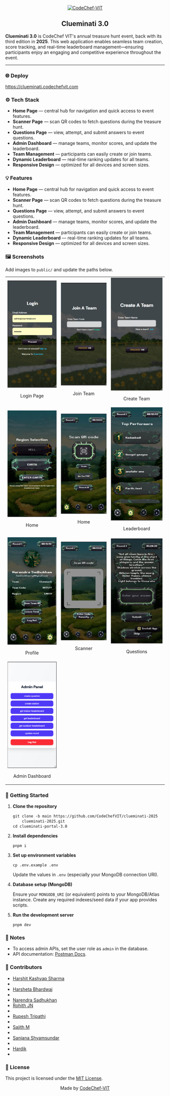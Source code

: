 <p align="center">
  <a href="https://www.codechefvit.com" target="_blank" rel="noreferrer">
    <img src="https://i.ibb.co/4J9LXxS/cclogo.png" width="160" alt="CodeChef-VIT" />
  </a>
</p>

<h2 align="center">Clueminati 3.0</h2>

<p>
  <strong>Clueminati 3.0</strong> is CodeChef VIT's annual treasure hunt event, back with its third edition in <strong>2025</strong>.
  This web application enables seamless team creation, score tracking, and real-time leaderboard management—ensuring participants enjoy an engaging and competitive experience throughout the event.
</p>

<hr/>

<h3>🌐 Deploy</h3>
<p>
  <a href="https://clueminati.codechefvit.com" target="_blank" rel="noreferrer">
    https://clueminati.codechefvit.com
  </a>
</p>

<h3>⚙️ Tech Stack</h3>
<ul>
  <li><strong>Home Page</strong> — central hub for navigation and quick access to event features.</li>
  <li><strong>Scanner Page</strong> — scan QR codes to fetch questions during the treasure hunt.</li>
  <li><strong>Questions Page</strong> — view, attempt, and submit answers to event questions.</li>
  <li><strong>Admin Dashboard</strong> — manage teams, monitor scores, and update the leaderboard.</li>
  <li><strong>Team Management</strong> — participants can easily create or join teams.</li>
  <li><strong>Dynamic Leaderboard</strong> — real-time ranking updates for all teams.</li>
  <li><strong>Responsive Design</strong> — optimized for all devices and screen sizes.</li>
</ul>

<h3>💡 Features</h3>
<ul>
  <li><strong>Home Page</strong> — central hub for navigation and quick access to event features.</li>
  <li><strong>Scanner Page</strong> — scan QR codes to fetch questions during the treasure hunt.</li>
  <li><strong>Questions Page</strong> — view, attempt, and submit answers to event questions.</li>
  <li><strong>Admin Dashboard</strong> — manage teams, monitor scores, and update the leaderboard.</li>
  <li><strong>Team Management</strong> — participants can easily create or join teams.</li>
  <li><strong>Dynamic Leaderboard</strong> — real-time ranking updates for all teams.</li>
  <li><strong>Responsive Design</strong> — optimized for all devices and screen sizes.</li>
</ul>

<h3>🖼 Screenshots</h3>
<p>Add images to <code>public/</code> and update the paths below.</p>
<table>
  <tr>
    <td align="center">
      <img src="public/ss/login-page.png" alt="Login" width="300" />
      <br/><p>Login Page</p>
    </td>
    <td align="center">
      <img src="public/ss/join-team.png" alt="Join Team" width="300" />
      <br/><p>Join Team</p>
    </td>
    <td align="center">
      <img src="public/ss/create-team.png" alt="Create Team" width="300" />
      <br/><p>Create Team</p>
    </td>
  </tr>
  <tr>
    <td align="center">
      <img src="public/ss/region-selection.png" alt="Home" width="300" />
      <br/><p>Home</p>
    </td>
   <td align="center">
      <img src="public/ss/home-page.png" alt="Home" width="300" />
      <br/><p>Home</p>
    </td>
    <td align="center">
      <img src="public/ss/leaderboards-page.png" alt="Leaderboard" width="300" />
      <br/><p>Leaderboard</p>
    </td>
  </tr>
  <tr>
    <td align="center">
      <img src="public/ss/profile-page.png" alt="Profile" width="300" />
      <br/><p>Profile</p>
    </td>
    <td align="center">
      <img src="public/ss/scannner-page.png" alt="Leaderboard" width="300" />
      <br/><p>Scanner</p>
    </td>
    <td align="center">
      <img src="public/ss/question-page.jpeg" alt="Profile" width="300" />
      <br/><p>Questions</p>
    </td>
  </tr>
  <tr>
    <td align="center">
      <img src="public/ss/admin-page.png" alt="Admin Dashboard" width="300" />
      <br/><p>Admin Dashboard</p>
    </td>
  </tr>
</table>

<h3>🏁 Getting Started</h3>

<ol>
  <li>
    <p><strong>Clone the repository</strong></p>
    <pre><code>git clone -b main https://github.com/CodeChefVIT/clueminati-2025
    clueminati-2025.git
cd clueminati-portal-3.0</code></pre>
  </li>

  <li>
    <p><strong>Install dependencies</strong></p>
    <pre><code>pnpm i</code></pre>
  </li>

  <li>
    <p><strong>Set up environment variables</strong></p>
    <pre><code>cp .env.example .env</code></pre>
    <p>Update the values in <code>.env</code> (especially your MongoDB connection URI).</p>
  </li>

  <li>
    <p><strong>Database setup (MongoDB)</strong></p>
    <p>Ensure your <code>MONGODB_URI</code> (or equivalent) points to your MongoDB/Atlas instance. Create any required indexes/seed data if your app provides scripts.</p>
    <!-- If you have scripts, uncomment and customize:
    <pre><code>pnpm db:seed
pnpm db:index</code></pre>
    -->
  </li>

  <li>
    <p><strong>Run the development server</strong></p>
    <pre><code>pnpm dev</code></pre>
  </li>
</ol>

<h3>📝 Notes</h3>
<ul>
  <li>To access admin APIs, set the user role as <code>admin</code> in the database.</li>
  <li>API documentation: <a href="https://documenter.getpostman.com/view/25706513/2sAXqp83bu" target="_blank" rel="noreferrer">Postman Docs</a>.</li>
</ul>

<h3>🚀 Contributors</h3>
<ul>
  <li><a href="https://github.com/kashyap-harshit" target="_blank" rel="noreferrer">Harshit Kashyap Sharma</a><li>
  <li><a href="https://github.com/harsheta-6" target="_blank" rel="noreferrer">Harsheta Bhardwaj</a><li>
  <li><a href="https://github.com/naren06-afk" target="_blank" rel="noreferrer">Narendra Sadhukhan<a>
  <li><a href="https://github.com/Rohith-JN" target="_blank" rel="noreferrer">Rohith JN</a><li>
  <li><a href="https://github.com/rupeshhh007" target="_blank" rel="noreferrer">Rupesh Tripathi</a><li>
  <li><a href="https://github.com/Sajith-13" target="_blank" rel="noreferrer">Sajith M</a><li>
  <li><a href="https://github.com/Skywalker-organa" target="_blank" rel="noreferrer">Sanjana Shyamsundar</a><li>
  <li><a href="https://github.com/sofaspawn" target="_blank" rel="noreferrer">Hardik</a><li>
</ul>

<h3>📜 License</h3>
<p>This project is licensed under the <a href="http://badges.mit-license.org" target="_blank" rel="noreferrer">MIT License</a>.</p>

<p align="center">
  Made by <a href="https://www.codechefvit.com" target="_blank" rel="noreferrer">CodeChef-VIT</a>
</p>

